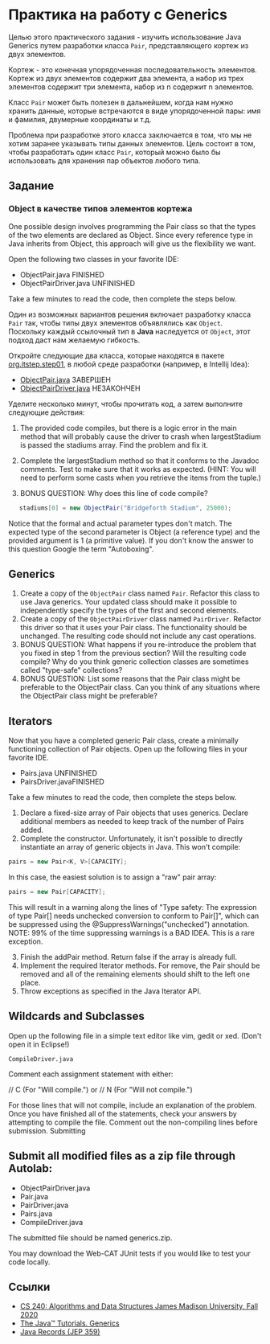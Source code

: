 # Практика на работу с Generics

Целью этого практического задания - изучить использование Java Generics путем разработки класса `Pair`, представляющего 
кортеж из двух элементов.

Кортеж - это конечная упорядоченная последовательность элементов. Кортеж из двух элементов содержит два элемента, а 
набор из трех элементов содержит три элемента, набор из n содержит n элементов.

Класс `Pair` может быть полезен в дальнейшем, когда нам нужно хранить данные, которые встречаются в виде упорядоченной пары:
имя и фамилия, двумерные координаты и т.д.

Проблема при разработке этого класса заключается в том, что мы не хотим заранее указывать типы данных элементов.
Цель состоит в том, чтобы разработать один класс `Pair`, который можно было бы использовать для хранения пар объектов любого типа.

## Задание
### Object в качестве типов элементов кортежа

One possible design involves programming the Pair class so that the types of the two elements are declared as Object. 
Since every reference type in Java inherits from Object, this approach will give us the flexibility we want.

Open the following two classes in your favorite IDE:

* ObjectPair.java FINISHED
* ObjectPairDriver.java UNFINISHED

Take a few minutes to read the code, then complete the steps below.

Один из возможных вариантов решения включает разработку класса `Pair` так, чтобы типы двух элементов объявлялись как `Object`.
Поскольку каждый ссылочный тип в **Java** наследуется от `Object`, этот подход даст нам желаемую гибкость.

Откройте следующие два класса, которые находятся в пакете [org.itstep.step01](src/main/java/org/itstep/step01), 
в любой среде разработки (например, в Intellij Idea):

* [ObjectPair.java](src/main/java/org/itstep/step01/ObjectPair.java) ЗАВЕРШЕН
* [ObjectPairDriver.java](src/main/java/org/itstep/step01/ObjectPairDriver.java) НЕЗАКОНЧЕН

Уделите несколько минут, чтобы прочитать код, а затем выполните следующие действия:

1. The provided code compiles, but there is a logic error in the main method that will probably cause the driver to 
crash when largestStadium is passed the stadiums array. Find the problem and fix it.

2. Complete the largestStadium method so that it conforms to the Javadoc comments. 
Test to make sure that it works as expected. 
(HINT: You will need to perform some casts when you retrieve the items from the tuple.)

3. BONUS QUESTION: Why does this line of code compile?

```java
   stadiums[0] = new ObjectPair("Bridgeforth Stadium", 25000);
```

Notice that the formal and actual parameter types don't match. The expected type of the second parameter is Object 
(a reference type) and the provided argument is 1 (a primitive value). If you don't know the answer to this question Google the term "Autoboxing".

## Generics

1. Create a copy of the `ObjectPair` class named `Pair`. Refactor this class to use Java generics. 
Your updated class should make it possible to independently specify the types of the first and second elements.
2. Create a copy of the `ObjectPairDriver` class named `PairDriver`. Refactor this driver so that it uses your Pair class. 
The functionality should be unchanged. The resulting code should not include any cast operations.
3. BONUS QUESTION: What happens if you re-introduce the problem that you fixed in step 1 from the previous section? 
Will the resulting code compile? Why do you think generic collection classes are sometimes called "type-safe" collections?
4. BONUS QUESTION: List some reasons that the Pair class might be preferable to the ObjectPair class. 
Can you think of any situations where the ObjectPair class might be preferable?

## Iterators

Now that you have a completed generic Pair class, create a minimally functioning collection of Pair objects. 
Open up the following files in your favorite IDE.

* Pairs.java UNFINISHED
* PairsDriver.javaFINISHED

Take a few minutes to read the code, then complete the steps below.

1. Declare a fixed-size array of Pair objects that uses generics. Declare additional members as needed to keep track of the number of Pairs added.
2. Complete the constructor. Unfortunately, it isn't possible to directly instantiate an array of generic objects in Java. This won't compile:

```java
pairs = new Pair<K, V>[CAPACITY];
```          
In this case, the easiest solution is to assign a "raw" pair array:

```java
pairs = new Pair[CAPACITY];
```
This will result in a warning along the lines of "Type safety: The expression of type Pair[] needs unchecked conversion 
to conform to Pair[]", which can be suppressed using the @SuppressWarnings("unchecked") annotation. NOTE: 99% of the time suppressing warnings is a BAD IDEA. This is a rare exception.

3. Finish the addPair method. Return false if the array is already full.
4. Implement the required Iterator methods. For remove, the Pair should be removed and all of the remaining elements should shift to the left one place.
5. Throw exceptions as specified in the Java Iterator API.

## Wildcards and Subclasses

Open up the following file in a simple text editor like vim, gedit or xed. (Don't open it in Eclipse!)

    CompileDriver.java

Comment each assignment statement with either:

// C (For "Will compile.")
or
// N (For "Will not compile.")

For those lines that will not compile, include an explanation of the problem. Once you have finished all of the statements, check your answers by attempting to compile the file. Comment out the non-compiling lines before submission.
Submitting

## Submit all modified files as a zip file through Autolab:

* ObjectPairDriver.java
* Pair.java
* PairDriver.java
* Pairs.java
* CompileDriver.java

The submitted file should be named generics.zip.

You may download the Web-CAT JUnit tests if you would like to test your code locally.

## Ссылки

* [CS 240: Algorithms and Data Structures James Madison University, Fall 2020](https://w3.cs.jmu.edu/spragunr/CS240/labs/generics/generics.shtml)
* [The Java™ Tutorials. Generics](https://docs.oracle.com/javase/tutorial/java/generics/index.html)
* [Java Records (JEP 359)](https://habr.com/ru/post/487308/)